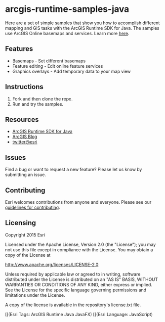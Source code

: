 # arcgis-runtime-samples-java

Here are a set of simple samples that show you how to accomplish different mapping and GIS tasks with the ArcGIS Runtime SDK for Java. The samples use ArcGIS Online basemaps and services.  Learn more [here](http://www.arcgis.com/about/).


## Features
* Basemaps - Set different basemaps
* Feature editing - Edit online feature services
* Graphics overlays - Add temporary data to your map view

## Instructions

1. Fork and then clone the repo. 
2. Run and try the samples.


## Resources

* [ArcGIS Runtime SDK for Java](https://developers.arcgis.com/java/)
* [ArcGIS Blog](http://blogs.esri.com/esri/arcgis/)
* [twitter@esri](http://twitter.com/esri)

## Issues

Find a bug or want to request a new feature?  Please let us know by submitting an issue.

## Contributing

Esri welcomes contributions from anyone and everyone. Please see our [guidelines for contributing](https://github.com/esri/contributing).

## Licensing
Copyright 2015 Esri

Licensed under the Apache License, Version 2.0 (the "License");
you may not use this file except in compliance with the License.
You may obtain a copy of the License at

   http://www.apache.org/licenses/LICENSE-2.0

Unless required by applicable law or agreed to in writing, software
distributed under the License is distributed on an "AS IS" BASIS,
WITHOUT WARRANTIES OR CONDITIONS OF ANY KIND, either express or implied.
See the License for the specific language governing permissions and
limitations under the License.

A copy of the license is available in the repository's license.txt  file.

[](Esri Tags: ArcGIS Runtime Java JavaFX)
[](Esri Language: JavaScript)​
